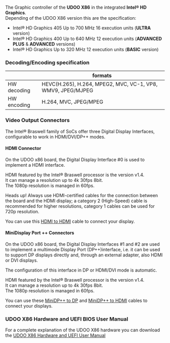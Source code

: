 The Graphic controller of the **UDOO X86** in the integrated **Intel&reg; HD Graphics**.  
Depending of the UDOO X86 version this are the specification:

* Intel&reg; HD Graphics 405 Up to 700 MHz 16 execution units (**ULTRA** version)
* Intel&reg; HD Graphics 400 Up to 640 MHz 12 execution units (**ADVANCED PLUS** & **ADVANCED** versions)
* Intel&reg; HD Graphics Up to 320 MHz 12 execution units (**BASIC** version)


### Decoding/Encoding specification

|             | formats                                                     |
|-------------|-------------------------------------------------------------|
| HW decoding | HEVC(H.265), H.264, MPEG2, MVC, VC-1, VP8, WMV9, JPEG/MJPEG |
| HW encoding | H.264, MVC, JPEG/MPEG                                       |


### Video Output Connectors

The Intel® Braswell family of SoCs offer three Digital Display Interfaces, configurable to work in HDMI/DVI/DP++ modes.  

#### HDMI Connector

On the UDOO x86 board, the Digital Display Interface #0 is used to implement a HDMI interface.

HDMI featured by the Intel&reg; Braswell processor is the version v1.4.  
It can manage a resolution up to 4k 30fps 8bit.  
The 1080p resolution is managed in 60fps.

<span class="label label-warning">Heads up!</span>  Always use HDMI-certified cables for the connection between the board and the HDMI display; a category 2 (High-Speed) cable is recommended for higher resolutions, category 1 cables can be used for 720p resolution.

You can use this [HDMI to HDMI](http://shop.udoo.org/cable-hdmi-to-hdmi.html) cable to connect your display.

#### MiniDisplay Port ++ Connectors

On the UDOO x86 board, the Digital Display Interfaces #1 and #2 are used to implement a multimode Display Port (DP++)interface, i.e. it can be used to support DP displays directly and, through an external adapter, also HDMI or DVI displays.

The configuration of this interface in DP or HDMI/DVI mode is automatic.

HDMI featured by the Intel&reg; Braswell processor is the version v1.4.  
It can manage a resolution up to 4k 30fps 8bit.  
The 1080p resolution is managed in 60fps.

You can use these [MiniDP++ to DP](http://shop.udoo.org/cable-minidp-to-dp.html) and [MiniDP++ to HDMI](http://shop.udoo.org/cable-minidp-to-hdmi.html) cables to connect your displays.


### UDOO X86 Hardware and UEFI BIOS User Manual

For a complete explanation of the UDOO X86 hardware you can download the [UDOO X86 Hardware and UEFI User Manual](http://download.udoo.org/files/UDOO_X86/Doc/UDOO_X86_MANUAL_Rel.1.0.pdf)
